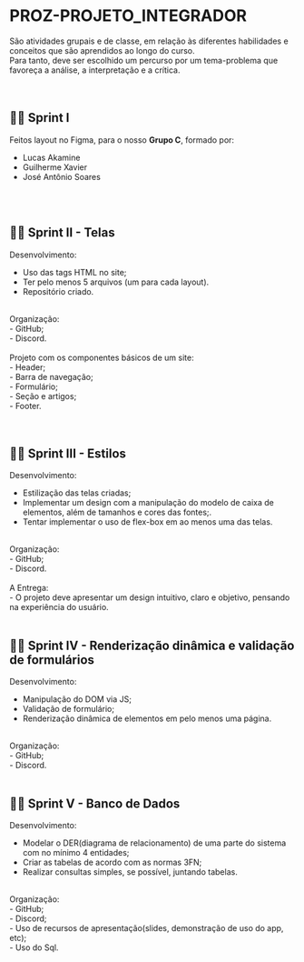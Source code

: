 # PROZ-PROJETO_INTEGRADOR

São atividades grupais e de classe, em relação às diferentes habilidades e conceitos que são aprendidos ao longo do curso.<br>
Para tanto, deve ser escolhido um percurso por um tema-problema que favoreça a análise, a interpretação e a crítica.<br>
<br>
<br>

## 🏃‍♂ Sprint I

Feitos layout no Figma, para o nosso <strong>Grupo C</strong>, formado por:<br>
- Lucas Akamine<br>
- Guilherme Xavier<br>
- José Antônio Soares<br>
<br>
<br>

## 🏃‍♂ Sprint II - Telas

Desenvolvimento:<br>
- Uso das tags HTML no site;<br>
- Ter pelo menos 5 arquivos (um para cada layout).<br>
- Repositório criado.<br>
<br>
Organização:<br>
- GitHub;<br>
- Discord.<br>
<br>
Projeto com os componentes básicos de um site:<br>
- Header;<br>
- Barra de navegação;<br>
- Formulário;<br>
- Seção e artigos;<br>
- Footer.<br>
<br>
<br>

## 🏃‍♂ Sprint III - Estilos

Desenvolvimento:<br>
- Estilização das telas criadas;<br>
- Implementar um design com a manipulação do modelo de caixa de elementos, além de tamanhos e cores das fontes;.<br>
- Tentar implementar o uso de flex-box em ao menos uma das telas.<br>
<br>
Organização:<br>
- GitHub;<br>
- Discord.<br>
<br>
A Entrega:<br>
- O projeto deve apresentar um design intuitivo, claro e objetivo, pensando na experiência do usuário.<br>
<br>

## 🏃‍♂ Sprint IV - Renderização dinâmica e validação de formulários

Desenvolvimento:<br>
- Manipulação do DOM via JS;<br>
- Validação de formulário;<br>
- Renderização dinâmica de elementos em pelo menos uma página.<br>

<br>
Organização:<br>
- GitHub;<br>
- Discord.<br>
<br>

## 🏃‍♂ Sprint V - Banco de Dados

Desenvolvimento:<br>
- Modelar o DER(diagrama de relacionamento) de uma parte do sistema com no mínimo 4 entidades;<br>
- Criar as tabelas de acordo com as normas 3FN;<br>
- Realizar consultas simples, se possível, juntando tabelas.<br>

<br>
Organização:<br>
- GitHub;<br>
- Discord;<br>
- Uso de recursos de apresentação(slides, demonstração de uso do app, etc);<br>
- Uso do Sql.<br>
<br>


